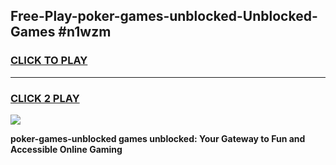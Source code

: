 
## Free-Play-poker-games-unblocked-Unblocked-Games #n1wzm
<h3>
<a href="https://news.freeplayer.one?title=poker-games-unblocked&ref=8M">CLICK TO PLAY</a></h3>
<hr>

<h3>
<a href="https://news.freeplayer.one?title=poker-games-unblocked&ref=8M">CLICK 2 PLAY</a>
  
</h3>

<a href="https://news.freeplayer.one?title=poker-games-unblocked&ref=8M"><img src="https://clearcache.store/games.png"></a>


**poker-games-unblocked games unblocked: Your Gateway to Fun and Accessible Online Gaming**

